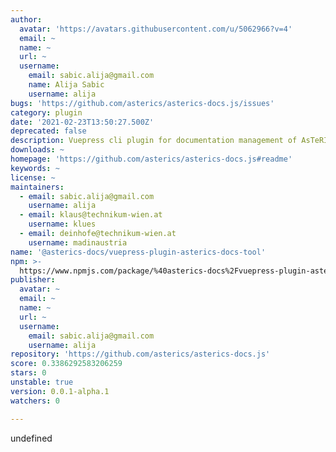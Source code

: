 ```yaml
---
author:
  avatar: 'https://avatars.githubusercontent.com/u/5062966?v=4'
  email: ~
  name: ~
  url: ~
  username:
    email: sabic.alija@gmail.com
    name: Alija Sabic
    username: alija
bugs: 'https://github.com/asterics/asterics-docs.js/issues'
category: plugin
date: '2021-02-23T13:50:27.500Z'
deprecated: false
description: Vuepress cli plugin for documentation management of AsTeRICS
downloads: ~
homepage: 'https://github.com/asterics/asterics-docs.js#readme'
keywords: ~
license: ~
maintainers:
  - email: sabic.alija@gmail.com
    username: alija
  - email: klaus@technikum-wien.at
    username: klues
  - email: deinhofe@technikum-wien.at
    username: madinaustria
name: '@asterics-docs/vuepress-plugin-asterics-docs-tool'
npm: >-
  https://www.npmjs.com/package/%40asterics-docs%2Fvuepress-plugin-asterics-docs-tool
publisher:
  avatar: ~
  email: ~
  name: ~
  url: ~
  username:
    email: sabic.alija@gmail.com
    username: alija
repository: 'https://github.com/asterics/asterics-docs.js'
score: 0.3386292583206259
stars: 0
unstable: true
version: 0.0.1-alpha.1
watchers: 0

---
```


undefined